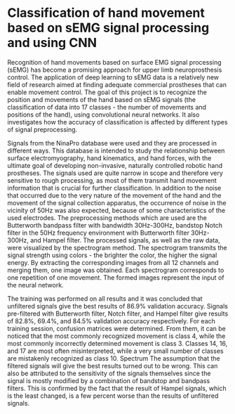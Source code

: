 # Classification of hand movement based on sEMG signal processing and using CNN

  Recognition of hand movements based on surface EMG signal processing (sEMG) has become a promising approach for upper limb neuroprosthesis control.
The application of deep learning to sEMG data is a relatively new field of research aimed at finding adequate commercial prostheses that can enable movement
control. The goal of this project is to recognize the position and movements of the hand based on sEMG signals (the classification of data into 17 classes -
the number of movements and positions of the hand), using convolutional neural networks. It also investigates how the accuracy of classification is affected by
different types of signal preprocessing. 

  Signals from the NinaPro database were used and they are processed in different ways. This database is intended to study the relationship between surface electromyography, hand kinematics, and hand forces, with the ultimate goal of developing non-invasive, naturally controlled robotic hand prostheses. The signals used are quite narrow in scope and therefore very sensitive to rough processing, as most of them transmit hand movement information that is crucial for further classification. In addition to the noise that occurred due to the very nature of the movement of the hand and the movement of the signal collection apparatus, the occurrence of noise in the vicinity of 50Hz was also expected, because of some characteristics of the used electrodes. The preprocessing methods which are used are the Butterworth bandpass filter with bandwidth 30Hz-300Hz, bandstop Notch filter in the 50Hz frequency environment with Butterworth filter 30Hz-300Hz, and Hampel filter. The processed signals, as well as the raw data, were visualized by the spectrogram method. The spectrogram transmits the signal strength using colors - the brighter the color, the higher the signal energy. By extracting the corresponding images from all 12 channels and merging them, one image was obtained. Each spectrogram corresponds to one repetition of one movement. The formed images represent the input of the neural network.
  
  The training was performed on all results and it was concluded that unfiltered signals give the best results of 86.9% validation accuracy. Signals pre-filtered with Butterworth filter, Notch filter, and Hampel filter give results of 82.8%, 69.4%, and 84.5% validation accuracy respectively. For each training session, confusion matrices were determined. From them, it can be noticed that the most commonly recognized movement is class 4, while the most commonly incorrectly determined movement is class 3. Classes 14, 16, and 17 are most often misinterpreted, while a very small number of classes are mistakenly recognized as class 10. Spectrum The assumption that the filtered signals will give the best results turned out to be wrong. This can also be attributed to the sensitivity of the signals themselves since the signal is mostly modified by a combination of bandstop and bandpass filters. This is confirmed by the fact that the result of Hampel signals, which is the least changed, is a few percent worse than the results of unfiltered signals.

